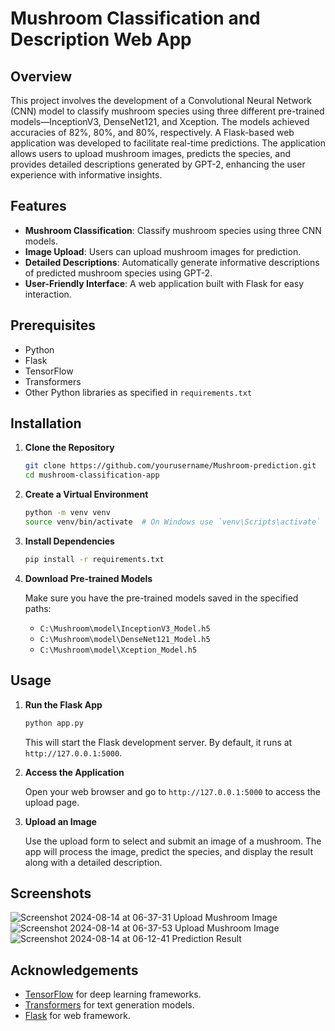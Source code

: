 # Mushroom Classification and Description Web App

## Overview

This project involves the development of a Convolutional Neural Network (CNN) model to classify mushroom species using three different pre-trained models—InceptionV3, DenseNet121, and Xception. The models achieved accuracies of 82%, 80%, and 80%, respectively. A Flask-based web application was developed to facilitate real-time predictions. The application allows users to upload mushroom images, predicts the species, and provides detailed descriptions generated by GPT-2, enhancing the user experience with informative insights.

## Features

- **Mushroom Classification**: Classify mushroom species using three CNN models.
- **Image Upload**: Users can upload mushroom images for prediction.
- **Detailed Descriptions**: Automatically generate informative descriptions of predicted mushroom species using GPT-2.
- **User-Friendly Interface**: A web application built with Flask for easy interaction.

## Prerequisites

- Python  
- Flask
- TensorFlow
- Transformers
- Other Python libraries as specified in `requirements.txt`

## Installation

1. **Clone the Repository**

    ```bash
    git clone https://github.com/yourusername/Mushroom-prediction.git
    cd mushroom-classification-app
    ```

2. **Create a Virtual Environment**

    ```bash
    python -m venv venv
    source venv/bin/activate  # On Windows use `venv\Scripts\activate`
    ```

3. **Install Dependencies**

    ```bash
    pip install -r requirements.txt
    ```

4. **Download Pre-trained Models**

    Make sure you have the pre-trained models saved in the specified paths:
    - `C:\Mushroom\model\InceptionV3_Model.h5`
    - `C:\Mushroom\model\DenseNet121_Model.h5`
    - `C:\Mushroom\model\Xception_Model.h5`

## Usage

1. **Run the Flask App**

    ```bash
    python app.py
    ```

    This will start the Flask development server. By default, it runs at `http://127.0.0.1:5000`.

2. **Access the Application**

    Open your web browser and go to `http://127.0.0.1:5000` to access the upload page.

3. **Upload an Image**

    Use the upload form to select and submit an image of a mushroom. The app will process the image, predict the species, and display the result along with a detailed description.

 ## Screenshots
 ![Screenshot 2024-08-14 at 06-37-31 Upload Mushroom Image](https://github.com/user-attachments/assets/218d25da-a5a2-4f02-9ecd-830ced38cc57)
![Screenshot 2024-08-14 at 06-37-53 Upload Mushroom Image](https://github.com/user-attachments/assets/29b4d61f-b9e0-48b2-b091-9fc6e9446d19)
![Screenshot 2024-08-14 at 06-12-41 Prediction Result](https://github.com/user-attachments/assets/c9be5554-5284-4403-823f-d6a765425ff3)

## Acknowledgements

- [TensorFlow](https://www.tensorflow.org/) for deep learning frameworks.
- [Transformers](https://huggingface.co/transformers/) for text generation models.
- [Flask](https://flask.palletsprojects.com/) for web framework.


